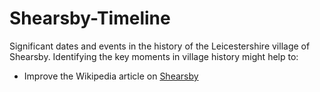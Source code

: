 # Shearsby-Timeline
Significant dates and events in the history of the Leicestershire village of Shearsby.
Identifying the key moments in village history might help to:
<ul><li>Improve the Wikipedia article on <a href="https://en.wikipedia.org/wiki/Shearsby">Shearsby</a></li>
</ul>
